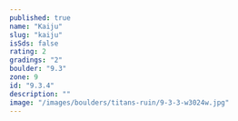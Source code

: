 ```yaml
---
published: true
name: "Kaiju"
slug: "kaiju"
isSds: false
rating: 2
gradings: "2"
boulder: "9.3"
zone: 9
id: "9.3.4"
description: ""
image: "/images/boulders/titans-ruin/9-3-3-w3024w.jpg"
---
```



